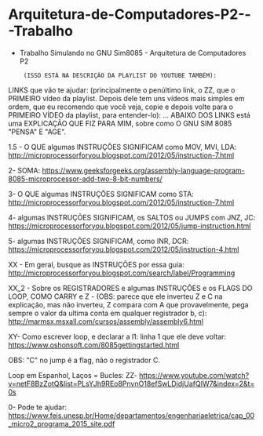 # Arquitetura-de-Computadores-P2---Trabalho
 - Trabalho Simulando no GNU Sim8085 - Arquitetura de Computadores P2
 
        (ISSO ESTÁ NA DESCRIÇÃO DA PLAYLIST DO YOUTUBE TAMBÉM):
LINKS que vão te ajudar: (principalmente o penúltimo link, o ZZ, que o PRIMEIRO vídeo da playlist. Depois dele tem uns vídeos mais simples em ordem, que eu recomendo que você veja, copie e depois volte para o PRIMEIRO VÍDEO da playlist, para entender-lo): ... ABAIXO DOS LINKS está uma EXPLICAÇÃO QUE FIZ PARA MIM, sobre como O GNU SIM 8085 "PENSA" E "AGE".

1.5 - O QUE algumas INSTRUÇÕES SIGNIFICAM como MOV, MVI, LDA:
http://microprocessorforyou.blogspot.com/2012/05/instruction-7.html

2- SOMA: https://www.geeksforgeeks.org/assembly-language-program-8085-microprocessor-add-two-8-bit-numbers/

3- O QUE algumas INSTRUÇÕES SIGNIFICAM como STA: http://microprocessorforyou.blogspot.com/2012/05/instruction-7.html

4- algumas INSTRUÇÕES SIGNIFICAM, os SALTOS ou JUMPS com JNZ, JC:
https://microprocessorforyou.blogspot.com/2012/05/jump-instruction.html

5- algumas INSTRUÇÕES SIGNIFICAM, como INR, DCR:
https://microprocessorforyou.blogspot.com/2012/05/instruction-4.html

XX - Em geral, busque as INSTRUÇÕES por essa guia:
http://microprocessorforyou.blogspot.com/search/label/Programming

XX_2 - Sobre os REGISTRADORES e algumas INSTRUÇÕES e os FLAGS DO LOOP, COMO CARRY e Z - (OBS: parece que ele inverteu Z e C na explicação, mas não inverteu, Z compara com A que provavelmente, pega sempre o valor da ultima conta em qualquer registrador b, c):
http://marmsx.msxall.com/cursos/assembly/assembly6.html



XY- Como escrever loop, e declarar a l1: linha 1 que ele deve voltar:
https://www.oshonsoft.com/8085gettingstarted.html

OBS: "C" no jump é a flag, não o registrador C.

Loop em Espanhol, Laços = Bucles:
ZZ- https://www.youtube.com/watch?v=netF8BzZotQ&list=PLsYJh9REo8PnvnO18efSwLDjdjUafQIW7&index=2&t=0s

0- Pode te ajudar:
https://www.feis.unesp.br/Home/departamentos/engenhariaeletrica/cap_00_micro2_programa_2015_site.pdf
